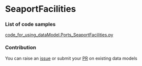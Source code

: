 # SeaportFacilities

### List of code samples 

<!-- 50-List of code -->

<!-- [code entry](link) -->
[code_for_using_dataModel.Ports_SeaportFacilities.py](https://github.com/smart-data-models/dataModel.Ports/blob/master/SeaportFacilities/code/code_for_using_dataModel.Ports_SeaportFacilities.py)


<!-- /50-List of code -->

### Contribution
You can raise an [issue](https://github.com/smart-data-models/dataModel.Ports/issues) or submit your [PR](https://github.com/smart-data-models/dataModel.Ports/pulls) on existing data models
